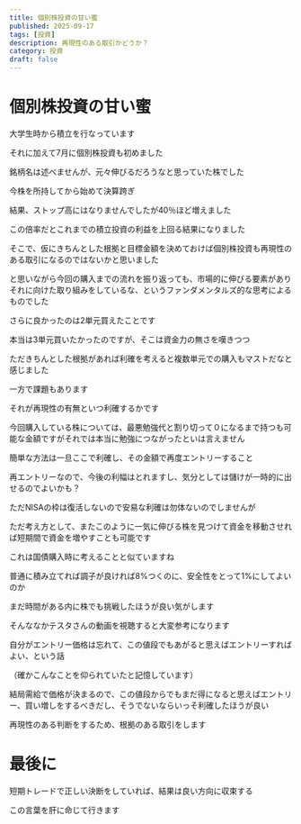 ```yaml
---
title: 個別株投資の甘い蜜
published: 2025-09-17
tags: [投資]
description: 再現性のある取引かどうか？
category: 投資
draft: false
---
```

# 個別株投資の甘い蜜

大学生時から積立を行なっています

それに加えて7月に個別株投資も初めました

銘柄名は述べませんが、元々伸びるだろうなと思っていた株でした

今株を所持してから始めて決算跨ぎ

結果、ストップ高にはなりませんでしたが40％ほど増えました

この倍率だとこれまでの積立投資の利益を上回る結果になりました

そこで、仮にきちんとした根拠と目標金額を決めておけば個別株投資も再現性のある取引になるのではないかと思いました

と思いながら今回の購入までの流れを振り返っても、市場的に伸びる要素がありそれに向けた取り組みをしているな、というファンダメンタルズ的な思考によるものでした

さらに良かったのは2単元買えたことです

本当は3単元買いたかったのですが、そこは資金力の無さを嘆きつつ

ただきちんとした根拠があれば利確を考えると複数単元での購入もマストだなと感じました

一方で課題もあります

それが再現性の有無といつ利確するかです

今回購入している株については、最悪勉強代と割り切って０になるまで持つも可能な金額ですがそれでは本当に勉強につながったといは言えません

簡単な方法は一旦ここで利確し、その金額で再度エントリーすること

再エントリーなので、今後の利幅はとれますし、気分としては儲けが一時的に出せるのでよいかも？

ただNISAの枠は復活しないので安易な利確は勿体ないのでしませんが

ただ考え方として、またこのように一気に伸びる株を見つけて資金を移動させれば短期間で資金を増やすことも可能です

これは国債購入時に考えることと似ていますね

普通に積み立てれば調子が良ければ8%つくのに、安全性をとって1%にしてよいのか

まだ時間がある内に株でも挑戦したほうが良い気がします

そんななかテスタさんの動画を視聴すると大変参考になります

自分がエントリー価格は忘れて、この値段でもあがると思えばエントリーすればよい、という話

（確かこんなことを仰られていたと記憶しています）

結局需給で価格が決まるので、この値段からでもまだ得になると思えばエントリー、買い増しをするべきだし、そうでないならいっそ利確したほうが良い

再現性のある判断をするため、根拠のある取引をします

# 最後に

短期トレードで正しい決断をしていれば、結果は良い方向に収束する

この言葉を肝に命じて行きます
